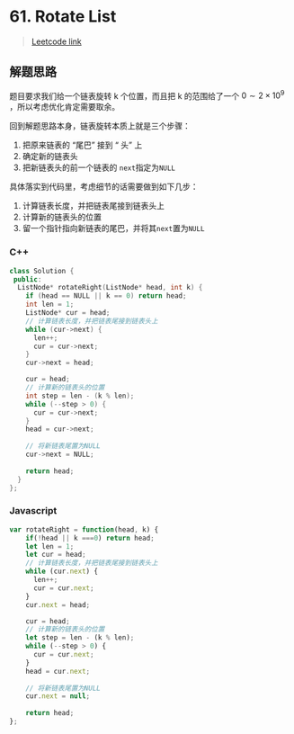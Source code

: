 # 61. Rotate List

> [Leetcode link](https://leetcode.com/problems/rotate-list/)

## 解题思路

题目要求我们给一个链表旋转 k 个位置，而且把 k 的范围给了一个 $0 \sim 2 \times 10^9$ ，所以考虑优化肯定需要取余。

回到解题思路本身，链表旋转本质上就是三个步骤：

1. 把原来链表的 “尾巴” 接到 “ 头” 上
2. 确定新的链表头
3. 把新链表头的前一个链表的 `next`指定为`NULL`

具体落实到代码里，考虑细节的话需要做到如下几步：

1. 计算链表长度，并把链表尾接到链表头上
2. 计算新的链表头的位置
3. 留一个指针指向新链表的尾巴，并将其`next`置为`NULL`



### C++

```cpp
class Solution {
 public:
  ListNode* rotateRight(ListNode* head, int k) {
    if (head == NULL || k == 0) return head;
    int len = 1;
    ListNode* cur = head;
    // 计算链表长度，并把链表尾接到链表头上
    while (cur->next) {
      len++;
      cur = cur->next;
    }
    cur->next = head;

    cur = head;
    // 计算新的链表头的位置
    int step = len - (k % len);
    while (--step > 0) {
      cur = cur->next;
    }
    head = cur->next;
 
    // 将新链表尾置为NULL
    cur->next = NULL;
    
    return head;
  }
};
```



### Javascript

```js
var rotateRight = function(head, k) {
    if(!head || k ===0) return head;
    let len = 1;
    let cur = head;
    // 计算链表长度，并把链表尾接到链表头上
    while (cur.next) {
      len++;
      cur = cur.next;
    }
    cur.next = head;

    cur = head;
    // 计算新的链表头的位置
    let step = len - (k % len);
    while (--step > 0) {
      cur = cur.next;
    }
    head = cur.next;
  
    // 将新链表尾置为NULL
    cur.next = null;
  
    return head;
};
```

